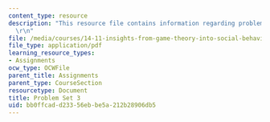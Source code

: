```yaml
---
content_type: resource
description: "This resource file contains information regarding problem set 3.\r\n\
  \r\n"
file: /media/courses/14-11-insights-from-game-theory-into-social-behavior-fall-2013/bb0ffcadd23356ebbe5a212b28906db5_MIT14_11F13_Prob_set_3.pdf
file_type: application/pdf
learning_resource_types:
- Assignments
ocw_type: OCWFile
parent_title: Assignments
parent_type: CourseSection
resourcetype: Document
title: Problem Set 3
uid: bb0ffcad-d233-56eb-be5a-212b28906db5
---
```

